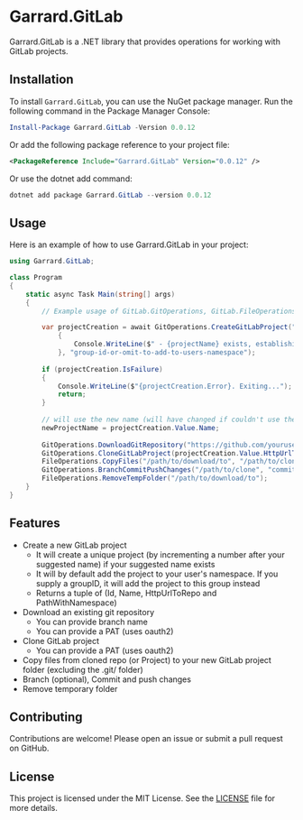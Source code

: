 # Garrard.GitLab

Garrard.GitLab is a .NET library that provides operations for working with GitLab projects.

## Installation

To install `Garrard.GitLab`, you can use the NuGet package manager. Run the following command in the Package Manager Console:

```powershell
Install-Package Garrard.GitLab -Version 0.0.12
```

Or add the following package reference to your project file:

```xml
<PackageReference Include="Garrard.GitLab" Version="0.0.12" />
```

Or use the dotnet add command:

```powershell
dotnet add package Garrard.GitLab --version 0.0.12
```

## Usage

Here is an example of how to use Garrard.GitLab in your project:

```csharp
using Garrard.GitLab;

class Program
{
    static async Task Main(string[] args)
    {
        // Example usage of GitLab.GitOperations, GitLab.FileOperations

        var projectCreation = await GitOperations.CreateGitLabProject("new-project-name", "your-gitlab-pat", "gitlab-domain", projectName =>
            {
                Console.WriteLine($" - {projectName} exists, establishing an available project name...");
            }, "group-id-or-omit-to-add-to-users-namespace");
        
        if (projectCreation.IsFailure)
        {
            Console.WriteLine($"{projectCreation.Error}. Exiting...");
            return;
        }
        
        // will use the new name (will have changed if couldn't use the original name)
        newProjectName = projectCreation.Value.Name;
        
        GitOperations.DownloadGitRepository("https://github.com/yourusername/your-repo.git", "/path/to/download/to", "branch-name", "pat");
        GitOperations.CloneGitLabProject(projectCreation.Value.HttpUrlToRepo, "/path/to/clone", "pat");
        FileOperations.CopyFiles("/path/to/download/to", "/path/to/clone");
        GitOperations.BranchCommitPushChanges("/path/to/clone", "commit message", "branch-name-or-omit-to-use-mainline-branch");
        FileOperations.RemoveTempFolder("/path/to/download/to"); 
    }
}
```

## Features

- Create a new GitLab project 
  - It will create a unique project (by incrementing a number after your suggested name) if your suggested name exists
  - It will by default add the project to your user's namespace. If you supply a groupID, it will
    add the project to this group instead
  - Returns a tuple of (Id, Name, HttpUrlToRepo and PathWithNamespace)
- Download an existing git repository 
  - You can provide branch name
  - You can provide a PAT (uses oauth2)
- Clone GitLab project
  - You can provide a PAT (uses oauth2)
- Copy files from cloned repo (or Project) to your new GitLab project folder (excluding the .git/ folder)
- Branch (optional), Commit and push changes
- Remove temporary folder

## Contributing

Contributions are welcome! Please open an issue or submit a pull request on GitHub.

## License

This project is licensed under the MIT License. See the [LICENSE](https://github.com/garrardkitchen/gitlab-library/blob/feat/kitcheng/rename/LICENSE) file for more details.
